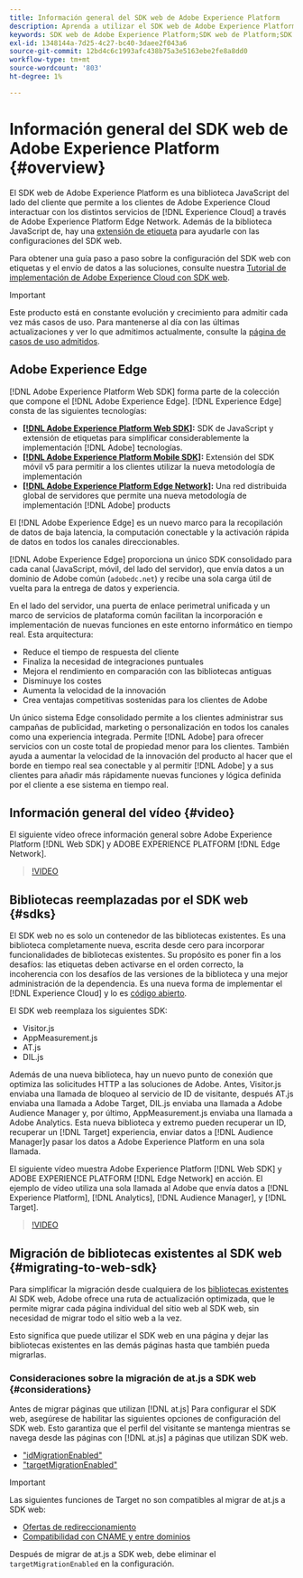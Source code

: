 ```yaml
---
title: Información general del SDK web de Adobe Experience Platform
description: Aprenda a utilizar el SDK web de Adobe Experience Platform para integrar las funcionalidades de Platform en su sitio web.
keywords: SDK web de Adobe Experience Platform;SDK web de Platform;SDK web;edge;Visitor.js;AppMeasurement.js;AT.js;DIL.js;sdk web;SDK;SDK web;Launch;launch
exl-id: 1348144a-7d25-4c27-bc40-3daee2f043a6
source-git-commit: 12bd4c6c1993afc438b75a3e5163ebe2fe8a8dd0
workflow-type: tm+mt
source-wordcount: '803'
ht-degree: 1%

---
```


# Información general del SDK web de Adobe Experience Platform {#overview}

El SDK web de Adobe Experience Platform es una biblioteca JavaScript del lado del cliente que permite a los clientes de Adobe Experience Cloud interactuar con los distintos servicios de [!DNL Experience Cloud] a través de Adobe Experience Platform Edge Network. Además de la biblioteca JavaScript de, hay una [extensión de etiqueta](../tags/extensions/client/web-sdk/web-sdk-extension-configuration.md) para ayudarle con las configuraciones del SDK web.

Para obtener una guía paso a paso sobre la configuración del SDK web con etiquetas y el envío de datos a las soluciones, consulte nuestra [Tutorial de implementación de Adobe Experience Cloud con SDK web](https://experienceleague.adobe.com/docs/platform-learn/implement-web-sdk/overview.html?lang=en).

>[!IMPORTANT]
>
>Este producto está en constante evolución y crecimiento para admitir cada vez más casos de uso. Para mantenerse al día con las últimas actualizaciones y ver lo que admitimos actualmente, consulte la [página de casos de uso admitidos](https://github.com/orgs/adobe/projects/18/views/1).

## Adobe Experience Edge

[!DNL Adobe Experience Platform Web SDK] forma parte de la colección que compone el [!DNL Adobe Experience Edge]. [!DNL Experience Edge] consta de las siguientes tecnologías:

* **[[!DNL Adobe Experience Platform Web SDK]](#overview):** SDK de JavaScript y extensión de etiquetas para simplificar considerablemente la implementación [!DNL Adobe] tecnologías.
* **[[!DNL Adobe Experience Platform Mobile SDK]](https://aep-sdks.gitbook.io/docs/getting-started/overview):** Extensión del SDK móvil v5 para permitir a los clientes utilizar la nueva metodología de implementación
* **[[!DNL Adobe Experience Platform Edge Network]](../server-api/overview.md):** Una red distribuida global de servidores que permite una nueva metodología de implementación [!DNL Adobe] products

El [!DNL Adobe Experience Edge] es un nuevo marco para la recopilación de datos de baja latencia, la computación conectable y la activación rápida de datos en todos los canales direccionables.

[!DNL Adobe Experience Edge] proporciona un único SDK consolidado para cada canal (JavaScript, móvil, del lado del servidor), que envía datos a un dominio de Adobe común (`adobedc.net`) y recibe una sola carga útil de vuelta para la entrega de datos y experiencia.

En el lado del servidor, una puerta de enlace perimetral unificada y un marco de servicios de plataforma común facilitan la incorporación e implementación de nuevas funciones en este entorno informático en tiempo real.  Esta arquitectura:

* Reduce el tiempo de respuesta del cliente
* Finaliza la necesidad de integraciones puntuales
* Mejora el rendimiento en comparación con las bibliotecas antiguas
* Disminuye los costes
* Aumenta la velocidad de la innovación
* Crea ventajas competitivas sostenidas para los clientes de Adobe

Un único sistema Edge consolidado permite a los clientes administrar sus campañas de publicidad, marketing o personalización en todos los canales como una experiencia integrada. Permite [!DNL Adobe] para ofrecer servicios con un coste total de propiedad menor para los clientes.  También ayuda a aumentar la velocidad de la innovación del producto al hacer que el borde en tiempo real sea conectable y al permitir [!DNL Adobe] y a sus clientes para añadir más rápidamente nuevas funciones y lógica definida por el cliente a ese sistema en tiempo real.

## Información general del vídeo {#video}

El siguiente vídeo ofrece información general sobre Adobe Experience Platform [!DNL Web SDK] y ADOBE EXPERIENCE PLATFORM [!DNL Edge Network].

>[!VIDEO](https://video.tv.adobe.com/v/34141?quality=12&learn=on)

## Bibliotecas reemplazadas por el SDK web {#sdks}

El SDK web no es solo un contenedor de las bibliotecas existentes. Es una biblioteca completamente nueva, escrita desde cero para incorporar funcionalidades de bibliotecas existentes. Su propósito es poner fin a los desafíos: las etiquetas deben activarse en el orden correcto, la incoherencia con los desafíos de las versiones de la biblioteca y una mejor administración de la dependencia. Es una nueva forma de implementar el [!DNL Experience Cloud] y lo es [código abierto](https://github.com/adobe/alloy).

El SDK web reemplaza los siguientes SDK:

* Visitor.js
* AppMeasurement.js
* AT.js
* DIL.js

Además de una nueva biblioteca, hay un nuevo punto de conexión que optimiza las solicitudes HTTP a las soluciones de Adobe. Antes, Visitor.js enviaba una llamada de bloqueo al servicio de ID de visitante, después AT.js enviaba una llamada a Adobe Target, DIL.js enviaba una llamada a Adobe Audience Manager y, por último, AppMeasurement.js enviaba una llamada a Adobe Analytics. Esta nueva biblioteca y extremo pueden recuperar un ID, recuperar un [!DNL Target] experiencia, enviar datos a [!DNL Audience Manager]y pasar los datos a Adobe Experience Platform en una sola llamada.

El siguiente vídeo muestra Adobe Experience Platform [!DNL Web SDK] y ADOBE EXPERIENCE PLATFORM [!DNL Edge Network] en acción. El ejemplo de vídeo utiliza una sola llamada al Adobe que envía datos a [!DNL Experience Platform], [!DNL Analytics], [!DNL Audience Manager], y [!DNL Target].

>[!VIDEO](https://video.tv.adobe.com/v/34148)

## Migración de bibliotecas existentes al SDK web {#migrating-to-web-sdk}

Para simplificar la migración desde cualquiera de los [bibliotecas existentes](#sdks) Al SDK web, Adobe ofrece una ruta de actualización optimizada, que le permite migrar cada página individual del sitio web al SDK web, sin necesidad de migrar todo el sitio web a la vez.

Esto significa que puede utilizar el SDK web en una página y dejar las bibliotecas existentes en las demás páginas hasta que también pueda migrarlas.

### Consideraciones sobre la migración de at.js a SDK web {#considerations}

Antes de migrar páginas que utilizan [!DNL at.js] Para configurar el SDK web, asegúrese de habilitar las siguientes opciones de configuración del SDK web. Esto garantiza que el perfil del visitante se mantenga mientras se navega desde las páginas con [!DNL at.js] a páginas que utilizan SDK web.

* [&quot;idMigrationEnabled&quot;](fundamentals/configuring-the-sdk.md#id-migration-enabled)
* [&quot;targetMigrationEnabled&quot;](fundamentals/configuring-the-sdk.md#targetMigrationEnabled)


>[!IMPORTANT]
>
>Las siguientes funciones de Target no son compatibles al migrar de at.js a SDK web:
> * [Ofertas de redireccionamiento](https://experienceleague.adobe.com/docs/target/using/experiences/offers/offer-redirect.html?lang=en)
> * [Compatibilidad con CNAME y entre dominios](https://developer.adobe.com/target/implement/client-side/atjs/atjs-cookies/?lang=en)

Después de migrar de at.js a SDK web, debe eliminar el `targetMigrationEnabled` en la configuración.



